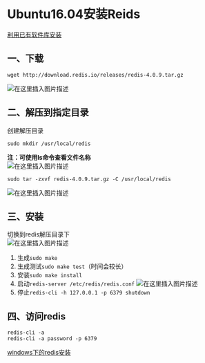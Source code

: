 # Ubuntu16.04安装Reids
[利用已有软件库安装](https://www.cnblogs.com/zongfa/p/7808807.html)  
## 一、下载  

```
wget http://download.redis.io/releases/redis-4.0.9.tar.gz
```
![在这里插入图片描述](https://img-blog.csdnimg.cn/20190128153949718.png)    


## 二、解压到指定目录  
创建解压目录  

```
sudo mkdir /usr/local/redis
```

**注：可使用ls命令查看文件名称**  
![在这里插入图片描述](https://img-blog.csdnimg.cn/20190128154138443.png)  
```
sudo tar -zxvf redis-4.0.9.tar.gz -C /usr/local/redis
```
![在这里插入图片描述](https://img-blog.csdnimg.cn/20190128154438148.png?x-oss-process=image/watermark,type_ZmFuZ3poZW5naGVpdGk,shadow_10,text_aHR0cHM6Ly9ibG9nLmNzZG4ubmV0L3FxXzI1NTk4NDUz,size_16,color_FFFFFF,t_70)  
## 三、安装  
切换到redis解压目录下  
![在这里插入图片描述](https://img-blog.csdnimg.cn/2019012815453610.png)  
1. 生成`sudo make`
2. 生成测试`sudo make test`（时间会较长）
3. 安装`sudo make install`
4. 启动`redis-server /etc/redis/redis.conf`
![在这里插入图片描述](https://img-blog.csdnimg.cn/20190128160128905.png)  
5. 停止`redis-cli -h 127.0.0.1 -p 6379 shutdown`

## 四、访问redis  

```
redis-cli -a
redis-cli -a password -p 6379
```
[windows下的redis安装](https://blog.csdn.net/qq_25598453/article/details/82319152)  

